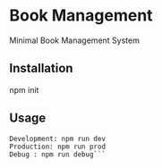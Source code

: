 # Book Management
Minimal Book Management System

## Installation
npm init

## Usage
```
Development: npm run dev
Production: npm run prod
Debug : npm run debug```
